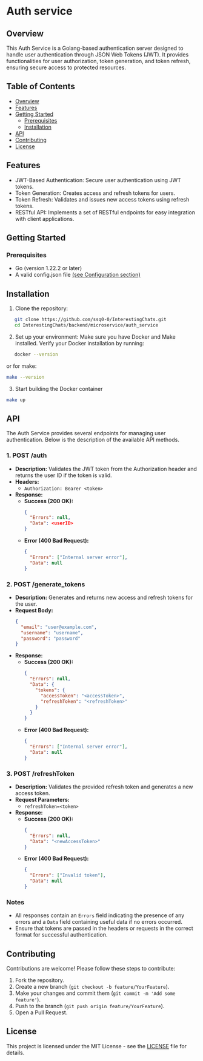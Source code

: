 # Auth service
## Overview

This Auth Service is a Golang-based authentication server designed to handle user authentication through JSON Web Tokens (JWT). It provides functionalities for user authorization, token generation, and token refresh, ensuring secure access to protected resources.
## Table of Contents
- [Overview](#overview)
- [Features](#features)
- [Getting Started](#getting-started)
  - [Prerequisites](#prerequisites)
  - [Installation](#installation)
- [API](#api)
- [Contributing](#contributing)
- [License](#license)

## Features
- JWT-Based Authentication: Secure user authentication using JWT tokens.
- Token Generation: Creates access and refresh tokens for users.
- Token Refresh: Validates and issues new access tokens using refresh tokens.
- RESTful API: Implements a set of RESTful endpoints for easy integration with client applications.

## Getting Started
### Prerequisites
- Go (version 1.22.2 or later)
- A valid config.json file [(see Configuration section)](https://github.com/ssq0-0/InterestingChats/blob/main/backend/microservice/auth_service/config.json)

## Installation
1. Clone the repository:

```bash
   git clone https://github.com/ssq0-0/InterestingChats.git
   cd InterestingChats/backend/microservice/auth_service
```

2. Set up your environment: Make sure you have Docker and Make installed. Verify your Docker installation by running:

```bash
   docker --version
```

or for make:
```bash
make --version
```

3. Start building the Docker container
```bash
make up
```

## API

The Auth Service provides several endpoints for managing user authentication. Below is the description of the available API methods.

### 1. POST /auth
- **Description:** Validates the JWT token from the Authorization header and returns the user ID if the token is valid.
- **Headers:**
  - `Authorization: Bearer <token>`
- **Response:**
  - **Success (200 OK):**
    ```json
    {
      "Errors": null,
      "Data": <userID>
    }
    ```
  - **Error (400 Bad Request):**
    ```json
    {
      "Errors": ["Internal server error"],
      "Data": null
    }
    ```

### 2. POST /generate_tokens
- **Description:** Generates and returns new access and refresh tokens for the user.
- **Request Body:**
    ```json
    {
      "email": "user@example.com",
      "username": "username",
      "password": "password"
    }
    ```
- **Response:**
  - **Success (200 OK):**
    ```json
    {
      "Errors": null,
      "Data": {
        "tokens": {
          "accessToken": "<accessToken>",
          "refreshToken": "<refreshToken>"
        }
      }
    }
    ```
  - **Error (400 Bad Request):**
    ```json
    {
      "Errors": ["Internal server error"],
      "Data": null
    }
    ```

### 3. POST /refreshToken
- **Description:** Validates the provided refresh token and generates a new access token.
- **Request Parameters:**
  - `refreshToken=<token>`
- **Response:**
  - **Success (200 OK):**
    ```json
    {
      "Errors": null,
      "Data": "<newAccessToken>"
    }
    ```
  - **Error (400 Bad Request):**
    ```json
    {
      "Errors": ["Invalid token"],
      "Data": null
    }
    ```

### Notes
- All responses contain an `Errors` field indicating the presence of any errors and a `Data` field containing useful data if no errors occurred.
- Ensure that tokens are passed in the headers or requests in the correct format for successful authentication.

## Contributing
Contributions are welcome! Please follow these steps to contribute:

1. Fork the repository.
2. Create a new branch (`git checkout -b feature/YourFeature`).
3. Make your changes and commit them (`git commit -m 'Add some feature'`).
4. Push to the branch (`git push origin feature/YourFeature`).
5. Open a Pull Request.

## License
This project is licensed under the MIT License - see the [LICENSE](auth_service/LICENSE) file for details.
